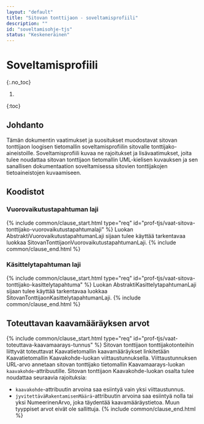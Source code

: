 ```yaml
---
layout: "default"
title: "Sitovan tonttijaon - soveltamisprofiili"
description: ""
id: "soveltamisohje-tjs"
status: "Keskeneräinen"
---
```

<!-- {% include common/important.html content="Sisältö ei vielä ajantasalla UML-kaavion kanssa" %} -->

# Soveltamisprofiili

{:.no_toc}

1. 
{:toc}

## Johdanto

Tämän dokumentin vaatimukset ja suositukset muodostavat sitovan tonttijaon loogisen tietomallin soveltamisprofiilin sitovalle tonttijako-aineistoille. Soveltamisprofiili kuvaa ne rajoitukset ja lisävaatimukset, joita tulee noudattaa sitovan tonttijaon tietomallin UML-kielisen kuvauksen ja sen sanallisen dokumentaation soveltamisessa sitovien tonttijakojen tietoaineistojen kuvaamiseen.

## Koodistot

### Vuorovaikutustapahtuman laji

<!--Lisää sisäiset linkit vielä -->
{% include common/clause_start.html type="req" id="prof-tjs/vaat-sitova-tonttijako-vuorovaikutustapahtumalaji" %}
Luokan AbstraktiVuorovaikutustapahtumanLaji sijaan tulee käyttää tarkentavaa luokkaa SitovanTonttijaonVuorovaikutustapahtumanLaji.
{% include common/clause_end.html %}

### Käsittelytapahtuman laji

<!--Lisää sisäiset linkit vielä -->
{% include common/clause_start.html type="req" id="prof-tjs/vaat-sitova-tonttijako-kasittelytapahtuma" %}
Luokan AbstraktiKasittelytapahtumanLaji sijaan tulee käyttää tarkentavaa luokkaa SitovanTonttijaonKasittelytapahtumanLaji.
{% include common/clause_end.html %}

## Toteuttavan kaavamääräyksen arvot

{% include common/clause_start.html type="req" id="prof-tjs/vaat-toteuttava-kaavamaarays-tunnus" %}
Sitovan tonttijaon tonttijakotonteihin liittyvät toteuttavat Kaavatietomallin kaavamääräykset linkitetään Kaavatietomallin Kaavakohde-luokan viittaustunnuksella. Viittaustunnuksen URL-arvo annetaan sitovan tonttijako tietomallin Kaavamaarays-luokan ```kaavakohde```-attribuutille. Sitovan tonttijaon Kaavakohde-luokan osalta tulee noudattaa seuraavia rajoituksia:

- ```kaavakohde```-attribuutin arvoina saa esiintyä vain yksi viittaustunnus.
- ```jyvitettäväRakentamisenMäärä```-attribuutin arvoina saa esiintyä nolla tai yksi NumeerinenArvo, joka täydentää kaavamääräystietoa. Muun tyyppiset arvot eivät ole sallittuja.
{% include common/clause_end.html %}

